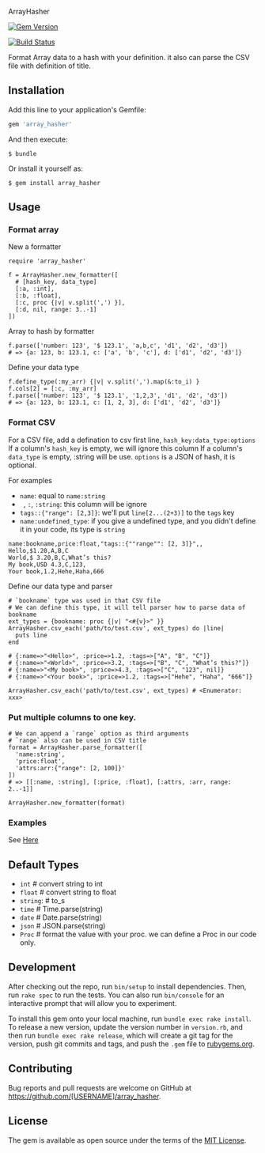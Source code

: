 ArrayHasher

[![Gem Version](https://badge.fury.io/rb/array_hasher.svg)](https://badge.fury.io/rb/array_hasher)

[![Build Status](https://travis-ci.org/xiejiangzhi/array_hasher.svg?branch=master)](https://travis-ci.org/xiejiangzhi/array_hasher)

Format Array data to a hash with your definition. it also can parse the CSV file with definition of title.

## Installation

Add this line to your application's Gemfile:

```ruby
gem 'array_hasher'
```

And then execute:

    $ bundle

Or install it yourself as:

    $ gem install array_hasher


## Usage

### Format array

New a formatter

```
require 'array_hasher'

f = ArrayHasher.new_formatter([
  # [hash_key, data_type]
  [:a, :int],
  [:b, :float],
  [:c, proc {|v| v.split(',') }],
  [:d, nil, range: 3..-1]
])
```

Array to hash by formatter

```
f.parse(['number: 123', '$ 123.1', 'a,b,c', 'd1', 'd2', 'd3'])
# => {a: 123, b: 123.1, c: ['a', 'b', 'c'], d: ['d1', 'd2', 'd3']}
```

Define your data type

```
f.define_type(:my_arr) {|v| v.split(',').map(&:to_i) }
f.cols[2] = [:c, :my_arr]
f.parse(['number: 123', '$ 123.1', '1,2,3', 'd1', 'd2', 'd3'])
# => {a: 123, b: 123.1, c: [1, 2, 3], d: ['d1', 'd2', 'd3']}
```

### Format CSV

For a CSV file, add a defination to csv first line, `hash_key:data_type:options`
If a column's `hash_key` is empty, we will ignore this column
If a column's `data_type` is empty, :string will be use.
`options` is a JSON of hash, it is optional.

For examples

* `name`: equal to `name:string`
* ` `, `:`, `:string`: this column will be ignore
* `tags::{"range": [2,3]}`: we'll put `line[2...(2+3)]` to the `tags` key
* `name:undefined_type`: if you give a undefined type, and you didn't define it in your code, its type is `string`

```
name:bookname,price:float,"tags::{""range"": [2, 3]}",,
Hello,$1.20,A,B,C
World,$ 3.20,B,C,What’s this?
My book,USD 4.3,C,123,
Your book,1.2,Hehe,Haha,666
```

Define our data type and parser 

```
# `bookname` type was used in that CSV file
# We can define this type, it will tell parser how to parse data of bookname
ext_types = {bookname: proc {|v| "<#{v}>" }}
ArrayHasher.csv_each('path/to/test.csv', ext_types) do |line|
  puts line
end

# {:name=>"<Hello>", :price=>1.2, :tags=>["A", "B", "C"]}
# {:name=>"<World>", :price=>3.2, :tags=>["B", "C", "What’s this?"]}
# {:name=>"<My book>", :price=>4.3, :tags=>["C", "123", nil]}
# {:name=>"<Your book>", :price=>1.2, :tags=>["Hehe", "Haha", "666"]}

ArrayHasher.csv_each('path/to/test.csv', ext_types) # <Enumerator: xxx>
```

### Put multiple columns to one key.

```
# We can append a `range` option as third arguments
# `range` also can be used in CSV title
format = ArrayHasher.parse_formatter([
  'name:string',
  'price:float',
  'attrs:arr:{"range": [2, 100]}'
])
# => [[:name, :string], [:price, :float], [:attrs, :arr, range: 2..-1]]

ArrayHasher.new_formatter(format)
```


### Examples

See [Here](./examples)

## Default Types

* `int` # convert string to int
* `float` # convert string to float
* `string`: # to_s
* `time` # Time.parse(string)
* `date` # Date.parse(string)
* `json` # JSON.parse(string)
* `Proc` # format the value with your proc. we can define a Proc in our code only.


## Development

After checking out the repo, run `bin/setup` to install dependencies. Then, run `rake spec` to run the tests. You can also run `bin/console` for an interactive prompt that will allow you to experiment.

To install this gem onto your local machine, run `bundle exec rake install`. To release a new version, update the version number in `version.rb`, and then run `bundle exec rake release`, which will create a git tag for the version, push git commits and tags, and push the `.gem` file to [rubygems.org](https://rubygems.org).

## Contributing

Bug reports and pull requests are welcome on GitHub at https://github.com/[USERNAME]/array_hasher.

## License

The gem is available as open source under the terms of the [MIT License](https://opensource.org/licenses/MIT).
